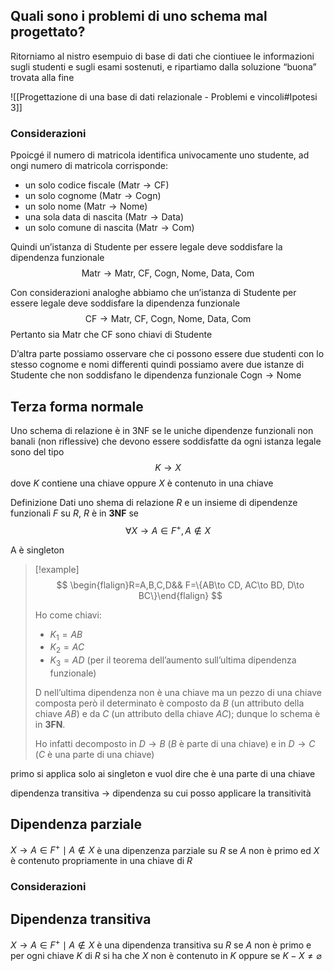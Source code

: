 ## Quali sono i problemi di uno schema mal progettato?
Ritorniamo al nistro esempuio di base di dati che ciontiuee le informazioni sugli studenti e sugli esami sostenuti, e ripartiamo dalla soluzione “buona” trovata alla fine

![[Progettazione di una base di dati relazionale - Problemi e vincoli#Ipotesi 3]]
### Considerazioni
Ppoicgé il numero di matricola identifica univocamente uno studente, ad ongi numero di matricola corrisponde:
- un solo codice fiscale ($\text{Matr}\to \text{CF}$)
- un solo cognome ($\text{Matr}\to \text{Cogn}$)
- un solo nome ($\text{Matr}\to \text{Nome}$)
- una sola data di nascita ($\text{Matr}\to \text{Data}$)
- un solo comune di nascita ($\text{Matr} \to \text{Com}$)

Quindi un’istanza di Studente per essere legale deve soddisfare la dipendenza funzionale
$$
\text{Matr}\to \text{Matr, CF, Cogn, Nome, Data, Com}
$$

Con considerazioni analoghe abbiamo che un’istanza di Studente per essere legale deve soddisfare la dipendenza funzionale
$$
\text{CF}\to \text{Matr, CF, Cogn, Nome, Data, Com}
$$
Pertanto sia $\text{Matr}$ che $\text{CF}$ sono chiavi di $\text{Studente}$

D’altra parte possiamo osservare che ci possono essere due studenti con lo stesso cognome e nomi differenti quindi possiamo avere due istanze di $\text{Studente}$ che non soddisfano le dipendenza funzionale $\text{Cogn}\to \text{Nome}$

## Terza forma normale
Uno schema di relazione è in 3NF se le uniche dipendenze funzionali non banali (non riflessive) che devono essere soddisfatte da ogni istanza legale sono del tipo
$$
K\to X
$$
dove $K$ contiene una chiave oppure $X$ è contenuto in una chiave

Definizione
Dati uno shema di relazione $R$ e un insieme di dipendenze funzionali $F$ su $R$, $R$ è in **3NF** se
$$
\forall X\to A\in F^+, A\not\in X
$$

A è singleton

>[!example]
>$$
\begin{flalign}R=A,B,C,D&& F=\{AB\to CD, AC\to BD, D\to BC\}\end{flalign}
>$$
>
>Ho come chiavi:
>- $K_{1}=AB$
>- $K_{2}=AC$
>- $K_{3}=AD$ (per il teorema dell’aumento sull’ultima dipendenza funzionale)
>
>
>D nell’ultima dipendenza non è una chiave ma un pezzo di una chiave composta però il determinato è composto da $B$ (un attributo della chiave $AB$) e da $C$ (un attributo della chiave $AC$); dunque lo schema è in **3FN**.
>
>Ho infatti decomposto in $D\to B$ ($B$ è parte di una chiave) e in $D\to C$ ($C$ è una parte di una chiave)
>


primo si applica solo ai singleton e vuol dire che è una parte di una chiave

dipendenza transitiva → dipendenza su cui posso applicare la transitività

## Dipendenza parziale
$X\to A\in F^+\mid A \not\in X$ è una dipenzenza parziale su $R$ se $A$ non è primo ed $X$ è contenuto propriamente in una chiave di $R$

### Considerazioni


## Dipendenza transitiva
$X\to A\in F^+\mid A\not\in X$ è una dipendenza transitiva su $R$ se $A$ non è primo e per ogni chiave $K$ di $R$ si ha che $X$ non è contenuto in $K$ oppure se $K-X \neq \varnothing$

